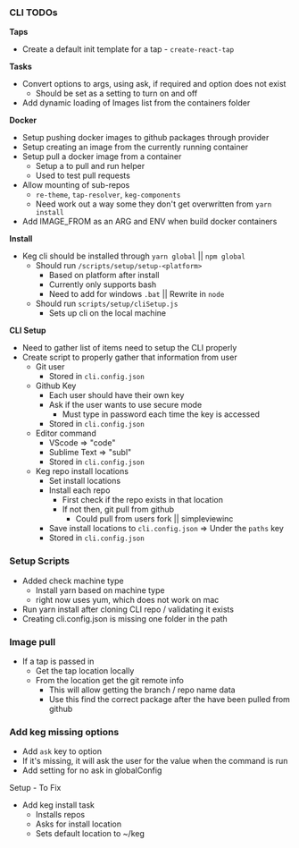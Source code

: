 ### CLI TODOs

**Taps**
  * Create a default init template for a tap - `create-react-tap`

**Tasks**
  * Convert options to args, using ask, if required and option does not exist
    * Should be set as a setting to turn on and off
  * Add dynamic loading of Images list from the containers folder

**Docker**
  * Setup pushing docker images to github packages through provider
  * Setup creating an image from the currently running container
  * Setup pull a docker image from a container
    * Setup a to pull and run helper
    * Used to test pull requests
  * Allow mounting of sub-repos
    * `re-theme`, `tap-resolver`, `keg-components`
    * Need work out a way some they don't get overwritten from `yarn install`
  * Add IMAGE_FROM as an ARG and ENV when build docker containers

**Install**
* Keg cli should be installed through `yarn global` || `npm global`
  * Should run `/scripts/setup/setup-<platform>`
    * Based on platform after install
    * Currently only supports bash
    * Need to add for windows `.bat` || Rewrite in `node`
  * Should run `scripts/setup/cliSetup.js`
    * Sets up cli on the local machine

**CLI Setup**
* Need to gather list of items need to setup the CLI properly
* Create script to properly gather that information from user
  * Git user
    * Stored in `cli.config.json`
  * Github Key
    * Each user should have their own key
    * Ask if the user wants to use secure mode
      * Must type in password each time the key is accessed
    * Stored in `cli.config.json`
  * Editor command
    * VScode => "code"
    * Sublime Text => "subl"
    * Stored in `cli.config.json`
  * Keg repo install locations
    * Set install locations
    * Install each repo
      * First check if the repo exists in that location
      * If not then, git pull from github
        * Could pull from users fork || simpleviewinc
    * Save install locations to `cli.config.json` => Under the `paths` key
    * Stored in `cli.config.json`



### Setup Scripts
  * Added check machine type
    * Install yarn based on machine type
    * right now uses yum, which does not work on mac
  * Run yarn install after cloning CLI repo / validating it exists
  * Creating cli.config.json is missing one folder in the path
  

### Image pull
  * If a tap is passed in
    * Get the tap location locally
    * From the location get the git remote info
      * This will allow getting the branch / repo name data
      * Use this find the correct package after the have been pulled from github

### Add keg missing options
  * Add `ask` key to option
  * If it's missing, it will ask the user for the value when the command is run
  * Add setting for no ask in globalConfig

Setup - To Fix
 * Add keg install task
   * Installs repos
   * Asks for install location
   * Sets default location to ~/keg